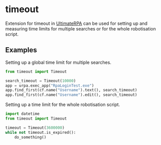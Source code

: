 # timeout
Extension for timeout in [UltimateRPA](https://www.ultimaterpa.com)
can be used for setting up and measuring time limits for multiple searches or for the whole robotisation script. 

## Examples

Setting up a global time limit for multiple searches. 

```python
from timeout import Timeout

search_timeout = Timeout(10000)
app = urpa.exec_app("RpaLoginTest.exe")
app.find_first(cf.name("Username").text(), search_timeout)
app.find_first(cf.name("Username").edit(), search_timeout)
```

Setting up a time limit for the whole robotisation script. 

```python
import datetime
from timeout import Timeout

timeout = Timeout(3600000)
while not timeout.is_expired():
	do_something()
```
